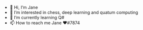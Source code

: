 - 👋 Hi, I’m Jane
- 👀 I’m interested in chess, deep learning and quatum computing  
- 🌱 I’m currently learning Q#
- 📫 How to reach me Jane ❤#7874

<!---
juneberries/juneberries is a ✨ special ✨ repository because its `README.md` (this file) appears on your GitHub profile.
You can click the Preview link to take a look at your changes.
--->
